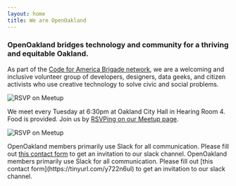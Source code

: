 ```yaml
---
layout: home
title: We are OpenOakland
---
```


### OpenOakland bridges **technology** and **community** for a thriving and equitable Oakland.

As part of the [Code for America Brigade network](https://brigade.codeforamerica.org), we are a welcoming and inclusive volunteer group of developers, designers, data geeks, and citizen activists who use creative technology to solve civic and social problems.

<div class="landing-page-image">
    <img alt="RSVP on Meetup" src="/assets/images/RSVP-on-meetup-300x200.png" />
</div>
<p>
    We meet every Tuesday at 6:30pm at Oakland City Hall in Hearing Room 4. Food is provided. Join us by <a href="https://www.meetup.com/OpenOakland/">RSVPing on our Meetup page</a>.
</p>

<div class="landing-page-image">
    <img alt="RSVP on Meetup" src="/assets/images/OO-on-Slack-300x128.png" />
</div>
<p>
    OpenOakland members primarily use Slack for all communication. Please fill out <a href="https://tinyurl.com/y722n6ul">this contact form</a> to get an invitation to our slack channel.
    OpenOakland members primarily use Slack for all communication. Please fill out [this contact form](https://tinyurl.com/y722n6ul) to get an invitation to our slack channel.
</p>